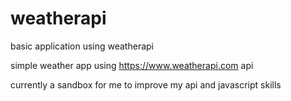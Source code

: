 # weatherapi
basic application using weatherapi



simple weather app using https://www.weatherapi.com api

currently a sandbox for me to improve my api and javascript skills
